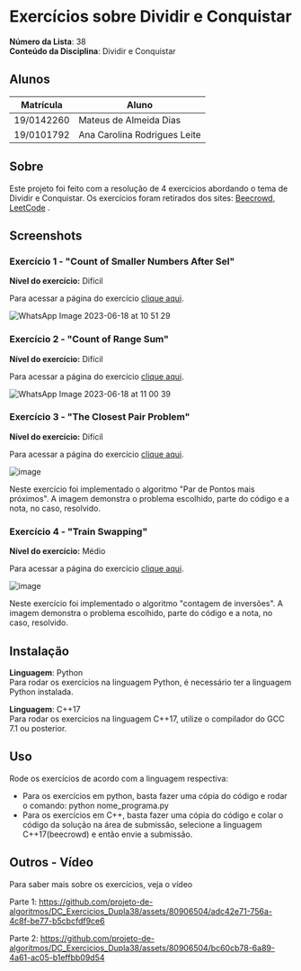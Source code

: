 # Exercícios sobre Dividir e Conquistar

**Número da Lista**: 38<br>
**Conteúdo da Disciplina**: Dividir e Conquistar<br>

## Alunos
|Matrícula | Aluno |
| -- | -- |
| 19/0142260  |  Mateus de Almeida Dias |
| 19/0101792  |  Ana Carolina Rodrigues Leite |

## Sobre 
Este projeto foi feito com a resolução de 4 exercícios abordando o tema de Dividir e Conquistar. Os exercícios foram retirados dos sites: [Beecrowd](https://www.beecrowd.com.br/judge/pt/login), [LeetCode](https://leetcode.com/) . 

## Screenshots

### Exercício 1 - "Count of Smaller Numbers After Sel"

**Nível do exercício:** Difícil

Para acessar a página do exercício [clique aqui](https://leetcode.com/problems/count-of-smaller-numbers-after-self/).

![WhatsApp Image 2023-06-18 at 10 51 29](https://github.com/projeto-de-algoritmos/DC_Exercicios_Dupla38/assets/49570180/c7d99f18-cc5a-4150-b2df-273486ae64b8)

### Exercício 2 - "Count of Range Sum"

**Nível do exercício:** Difícil

Para acessar a página do exercício [clique aqui](https://leetcode.com/problems/count-of-range-sum/).

![WhatsApp Image 2023-06-18 at 11 00 39](https://github.com/projeto-de-algoritmos/DC_Exercicios_Dupla38/assets/49570180/2bf42984-19af-4c92-84fc-c883c6b61c62)

### Exercício 3 - "The Closest Pair Problem"

**Nível do exercício:** Difícil

Para acessar a página do exercício [clique aqui](https://www.beecrowd.com.br/judge/en/problems/view/1295).

![image](https://github.com/projeto-de-algoritmos/DC_Exercicios_Dupla38/assets/80906504/cd0f95e5-0f5e-495e-b8a5-e7c1c8598bc5)

Neste exercício foi implementado o algoritmo "Par de Pontos mais próximos". A imagem demonstra o problema escolhido, parte do código e a nota, no caso, resolvido.

### Exercício 4 - "Train Swapping"

**Nível do exercício:** Médio

Para acessar a página do exercício [clique aqui](https://www.beecrowd.com.br/judge/en/problems/view/1162?origem=1).

![image](https://github.com/projeto-de-algoritmos/DC_Exercicios_Dupla38/assets/80906504/6af3488a-bdf3-4e12-9ca1-c64ddc69d5e1)

Neste exercício foi implementado o algoritmo "contagem de inversões". A imagem demonstra o problema escolhido, parte do código e a nota, no caso, resolvido.

## Instalação 
**Linguagem**: Python<br>
Para rodar os exercícios na linguagem Python, é necessário ter a linguagem Python instalada.

**Linguagem**: C++17<br>
Para rodar os exercícios na linguagem C++17, utilize o compilador do GCC 7.1 ou posterior.

## Uso 
Rode os exercícios de acordo com a linguagem respectiva:
  - Para os exercícios em python, basta fazer uma cópia do código e rodar o comando:
      python nome_programa.py
  - Para os exercícios em C++, basta fazer uma cópia do código e colar o código da solução na área de submissão, selecione a linguagem C++17(beecrowd) e então envie a submissão.

## Outros - Vídeo
Para saber mais sobre os exercícios, veja o vídeo

Parte 1:
https://github.com/projeto-de-algoritmos/DC_Exercicios_Dupla38/assets/80906504/adc42e71-756a-4c8f-be77-b5cbcfdf9ce6

Parte 2:
https://github.com/projeto-de-algoritmos/DC_Exercicios_Dupla38/assets/80906504/bc60cb78-6a89-4a61-ac05-b1effbb09d54

